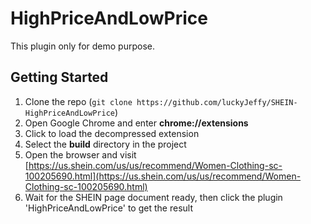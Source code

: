 # HighPriceAndLowPrice

This plugin only for demo purpose.

## Getting Started

1. Clone the repo (`git clone https://github.com/luckyJeffy/SHEIN-HighPriceAndLowPrice`)
2. Open Google Chrome and enter **chrome://extensions**
3. Click to load the decompressed extension
4. Select the **build** directory in the project
5. Open the browser and visit [https://us.shein.com/us/us/recommend/Women-Clothing-sc-100205690.html](https://us.shein.com/us/us/recommend/Women-Clothing-sc-100205690.html)
6. Wait for the SHEIN page document ready, then click the plugin 'HighPriceAndLowPrice' to get the result